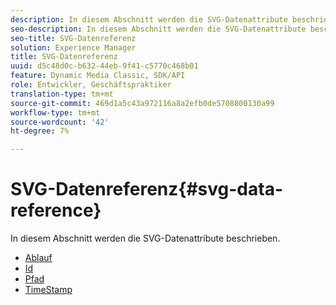 ```yaml
---
description: In diesem Abschnitt werden die SVG-Datenattribute beschrieben.
seo-description: In diesem Abschnitt werden die SVG-Datenattribute beschrieben.
seo-title: SVG-Datenreferenz
solution: Experience Manager
title: SVG-Datenreferenz
uuid: d5c48d0c-b632-44eb-9f41-c5770c468b01
feature: Dynamic Media Classic, SDK/API
role: Entwickler, Geschäftspraktiker
translation-type: tm+mt
source-git-commit: 469d1a5c43a972116a8a2efb0de5708800130a99
workflow-type: tm+mt
source-wordcount: '42'
ht-degree: 7%

---
```



# SVG-Datenreferenz{#svg-data-reference}

In diesem Abschnitt werden die SVG-Datenattribute beschrieben.

* [Ablauf](r-expiration-svg.md)
* [Id](r-id-svg.md)
* [Pfad](r-path-svg.md)
* [TimeStamp](r-timestamp-svg.md)
